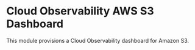 # Cloud Observability AWS S3 Dashboard

This module provisions a Cloud Observability dashboard for Amazon S3.
